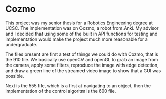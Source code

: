 # Cozmo
This project was my senior thesis for a Robotics Engineering degree at UCSC. The implementation was on Cozmo, a robot from Anki.
My advisor and I decided that using some of the built in API functions for testing and implementation would make the project
much more reasonable for a undergraduate.

The files present are first a test of things we could do with Cozmo, that is the 910 file. We basically use openCV and openGL to 
grab an image from the camera, apply some filters, reproduce the image with edge detection, and draw a green line of the streamed 
video image to show that a GUI was possible.

Next is the 555 file, which is a first at navigating to an object, then the implementation of the control algoritm is the 600 file.
